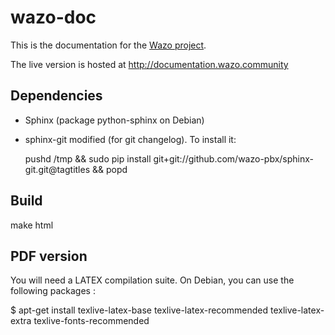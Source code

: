 wazo-doc
========

This is the documentation for the [Wazo project](http://wazo.community "Wazo homepage").

The live version is hosted at http://documentation.wazo.community


Dependencies
------------

* Sphinx (package python-sphinx on Debian)
* sphinx-git modified (for git changelog). To install it:

   pushd /tmp && sudo pip install git+git://github.com/wazo-pbx/sphinx-git.git@tagtitles && popd


Build
-----

   make html


PDF version
-----------

You will need a LATEX compilation suite. On Debian, you can use the following
packages :

$ apt-get install texlive-latex-base texlive-latex-recommended
texlive-latex-extra texlive-fonts-recommended
